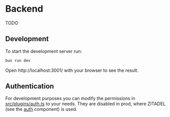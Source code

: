 # Backend
TODO
## Development
To start the development server run:
```bash
bun run dev
```

Open http://localhost:3001/ with your browser to see the result.

## Authentication
For development purposes you can modify the permissions in [src/plugins/auth.ts](./src/plugins/auth.ts) to your needs. They are disabled in prod, where ZITADEL (see the [auth](/auth) component) is used.
